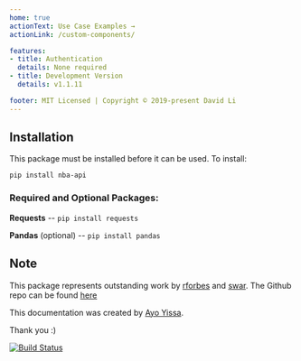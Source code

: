 ```yaml
---
home: true
actionText: Use Case Examples →
actionLink: /custom-components/

features:
- title: Authentication
  details: None required
- title: Development Version
  details: v1.1.11

footer: MIT Licensed | Copyright © 2019-present David Li
---
```


## Installation

This package must be installed before it can be used. To install:

`pip install nba-api`


### Required and Optional Packages: 

**Requests** -- `pip install requests`

**Pandas** (optional) -- `pip install pandas`


## Note

This package represents outstanding work by [rforbes](https://pypi.org/user/rforbes/) and [swar](https://pypi.org/user/swar/). The Github repo can be found [here](https://github.com/swar/nba_api)

This documentation was created by [Ayo Yissa](https://iyissa.github.io/). 



Thank you :)

[![Build Status](https://travis-ci.org/FriendlyUser/vuepress-theme-cool-starter.svg?branch=master)](https://travis-ci.org/FriendlyUser/vuepress-theme-cool-starter)

